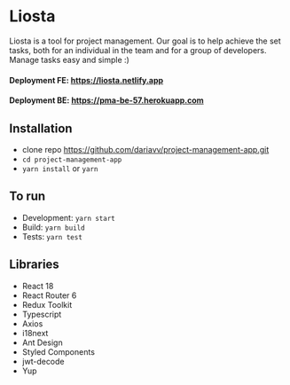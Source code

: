 # Liosta

Liosta is a tool for project management. Our goal is to help achieve the set tasks, both for an individual in the team and for a group of developers. Manage tasks easy and simple :)

#### Deployment FE: https://liosta.netlify.app

#### Deployment BE: https://pma-be-57.herokuapp.com

## Installation

- clone repo https://github.com/dariavv/project-management-app.git
- `cd project-management-app`
- `yarn install` or `yarn`

## To run

- Development: `yarn start`
- Build: `yarn build`
- Tests: `yarn test`

## Libraries

- React 18
- React Router 6
- Redux Toolkit
- Typescript
- Axios
- i18next
- Ant Design
- Styled Components
- jwt-decode
- Yup
